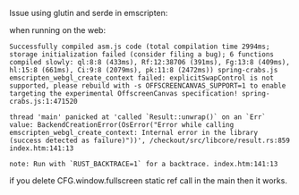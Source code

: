 Issue using glutin and serde in emscripten:

when running on the web:
```
Successfully compiled asm.js code (total compilation time 2994ms; storage initialization failed (consider filing a bug); 6 functions compiled slowly: ql:8:8 (433ms), Rf:12:38706 (391ms), Fg:13:8 (409ms), hl:15:8 (661ms), Ci:9:8 (2079ms), pk:11:8 (2472ms)) spring-crabs.js
emscripten_webgl_create_context failed: explicitSwapControl is not supported, please rebuild with -s OFFSCREENCANVAS_SUPPORT=1 to enable targeting the experimental OffscreenCanvas specification! spring-crabs.js:1:471520

thread 'main' panicked at 'called `Result::unwrap()` on an `Err` value: BackendCreationError(OsError("Error while calling emscripten_webgl_create_context: Internal error in the library (success detected as failure)"))', /checkout/src/libcore/result.rs:859 index.htm:141:13

note: Run with `RUST_BACKTRACE=1` for a backtrace. index.htm:141:13
```

if you delete CFG.window.fullscreen static ref call in the main then it works.
